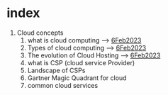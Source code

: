 # index

1. Cloud concepts
    1. what is cloud computing  -->   [6Feb2023](6Feb2023.md)
    2. Types of cloud computing  -->   [6Feb2023](6Feb2023.md)
    3. The evolution of Cloud Hosting   -->   [6Feb2023](6Feb2023.md)
    4. what is CSP (cloud service Provider)
    5. Landscape of CSPs
    6. Gartner Magic Quadrant for cloud
    7. common cloud services

